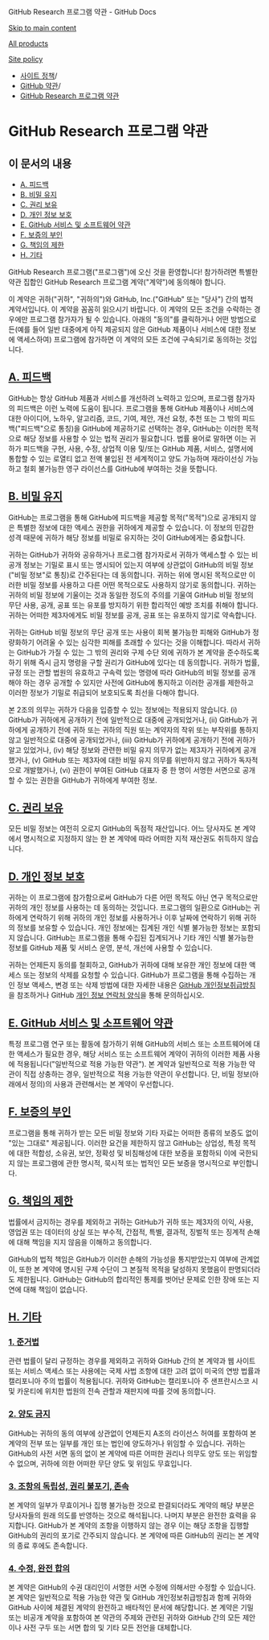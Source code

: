 GitHub Research 프로그램 약관 - GitHub Docs

[Skip to main content](#main-content)

[All products](/ko)

[Site policy](/site-policy)

* [사이트 정책](/ko/site-policy)/
* [GitHub 약관](/ko/site-policy/github-terms)/
* [GitHub Research 프로그램 약관](/ko/site-policy/github-terms/github-research-program-terms)

GitHub Research 프로그램 약관
==========

이 문서의 내용
----------

* [A. 피드백](#a-your-feedback)
* [B. 비밀 유지](#b-confidentiality)
* [C. 권리 보유](#c-reservation-of-rights)
* [D. 개인 정보 보호](#d-privacy)
* [E. GitHub 서비스 및 소프트웨어 약관](#e-github-services-and-software-terms)
* [F. 보증의 부인](#f-disclaimer-of-warranties)
* [G. 책임의 제한](#g-limitation-of-liability)
* [H. 기타](#h-miscellaneous)

GitHub Research 프로그램("프로그램")에 오신 것을 환영합니다! 참가하려면 특별한 약관 집합인 GitHub Research 프로그램 계약("계약")에 동의해야 합니다.

이 계약은 귀하("귀하", "귀하의")와 GitHub, Inc.("GitHub" 또는 "당사") 간의 법적 계약서입니다. 이 계약을 꼼꼼히 읽으시기 바랍니다. 이 계약의 모든 조건을 수락하는 경우에만 프로그램 참가자가 될 수 있습니다. 아래의 "동의"를 클릭하거나 어떤 방법으로든(예를 들어 일반 대중에게 아직 제공되지 않은 GitHub 제품이나 서비스에 대한 정보에 액세스하여) 프로그램에 참가하면 이 계약의 모든 조건에 구속되기로 동의하는 것입니다.

[A. 피드백](#a-your-feedback)
----------

GitHub는 항상 GitHub 제품과 서비스를 개선하려 노력하고 있으며, 프로그램 참가자의 피드백은 이런 노력에 도움이 됩니다. 프로그램을 통해 GitHub 제품이나 서비스에 대한 아이디어, 노하우, 알고리즘, 코드, 기여, 제안, 개선 요청, 추천 또는 그 밖의 피드백("피드백"으로 통칭)을 GitHub에 제공하기로 선택하는 경우, GitHub는 이러한 목적으로 해당 정보를 사용할 수 있는 법적 권리가 필요합니다. 법률 용어로 말하면 이는 귀하가 피드백을 구현, 사용, 수정, 상업적 이용 및/또는 GitHub 제품, 서비스, 설명서에 통합할 수 있는 로열티 없고 전액 불입된 전 세계적이고 양도 가능하며 재라이선싱 가능하고 철회 불가능한 영구 라이선스를 GitHub에 부여하는 것을 뜻합니다.

[B. 비밀 유지](#b-confidentiality)
----------

GitHub는 프로그램을 통해 GitHub에 피드백을 제공할 목적("목적")으로 공개되지 않은 특별한 정보에 대한 액세스 권한을 귀하에게 제공할 수 있습니다. 이 정보의 민감한 성격 때문에 귀하가 해당 정보를 비밀로 유지하는 것이 GitHub에게는 중요합니다.

귀하는 GitHub가 귀하와 공유하거나 프로그램 참가자로서 귀하가 액세스할 수 있는 비공개 정보는 기밀로 표시 또는 명시되어 있는지 여부에 상관없이 GitHub의 비밀 정보("비밀 정보"로 통칭)로 간주된다는 데 동의합니다. 귀하는 위에 명시된 목적으로만 이러한 비밀 정보를 사용하고 다른 어떤 목적으로도 사용하지 않기로 동의합니다. 귀하는 귀하의 비밀 정보에 기울이는 것과 동일한 정도의 주의를 기울여 GitHub 비밀 정보의 무단 사용, 공개, 공표 또는 유포를 방지하기 위한 합리적인 예방 조치를 취해야 합니다. 귀하는 어떠한 제3자에게도 비밀 정보를 공개, 공표 또는 유포하지 않기로 약속합니다.

귀하는 GitHub 비밀 정보의 무단 공개 또는 사용이 회복 불가능한 피해와 GitHub가 정량화하기 어려울 수 있는 심각한 피해를 초래할 수 있다는 것을 이해합니다. 따라서 귀하는 GitHub가 가질 수 있는 그 밖의 권리와 구제 수단 외에 귀하가 본 계약을 준수하도록 하기 위해 즉시 금지 명령을 구할 권리가 GitHub에 있다는 데 동의합니다. 귀하가 법률, 규정 또는 관할 법원의 유효하고 구속력 있는 명령에 따라 GitHub의 비밀 정보를 공개해야 하는 경우 공개할 수 있지만 사전에 GitHub에 통지하고 이러한 공개를 제한하고 이러한 정보가 기밀로 취급되어 보호되도록 최선을 다해야 합니다.

본 2조의 의무는 귀하가 다음을 입증할 수 있는 정보에는 적용되지 않습니다. (i) GitHub가 귀하에게 공개하기 전에 일반적으로 대중에 공개되었거나, (ii) GitHub가 귀하에게 공개하기 전에 귀하 또는 귀하의 직원 또는 계약자의 작위 또는 부작위를 통하지 않고 일반적으로 대중에 공개되었거나, (iii) GitHub가 귀하에게 공개하기 전에 귀하가 알고 있었거나, (iv) 해당 정보와 관련한 비밀 유지 의무가 없는 제3자가 귀하에게 공개했거나, (v) GitHub 또는 제3자에 대한 비밀 유지 의무를 위반하지 않고 귀하가 독자적으로 개발했거나, (vi) 권한이 부여된 GitHub 대표자 중 한 명이 서명한 서면으로 공개할 수 있는 권한을 GitHub가 귀하에게 부여한 정보.

[C. 권리 보유](#c-reservation-of-rights)
----------

모든 비밀 정보는 여전히 오로지 GitHub의 독점적 재산입니다. 어느 당사자도 본 계약에서 명시적으로 지정하지 않는 한 본 계약에 따라 어떠한 지적 재산권도 취득하지 않습니다.

[D. 개인 정보 보호](#d-privacy)
----------

귀하는 이 프로그램에 참가함으로써 GitHub가 다른 어떤 목적도 아닌 연구 목적으로만 귀하의 개인 정보를 사용하는 데 동의하는 것입니다. 프로그램의 일환으로 GitHub는 귀하에게 연락하기 위해 귀하의 개인 정보를 사용하거나 이후 날짜에 연락하기 위해 귀하의 정보를 보유할 수 있습니다. 개인 정보에는 집계된 개인 식별 불가능한 정보는 포함되지 않습니다. GitHub는 프로그램을 통해 수집된 집계되거나 기타 개인 식별 불가능한 정보를 GitHub 제품 및 서비스 운영, 분석, 개선에 사용할 수 있습니다.

귀하는 언제든지 동의를 철회하고, GitHub가 귀하에 대해 보유한 개인 정보에 대한 액세스 또는 정보의 삭제를 요청할 수 있습니다. GitHub가 프로그램을 통해 수집하는 개인 정보 액세스, 변경 또는 삭제 방법에 대한 자세한 내용은 [GitHub 개인정보취급방침](/ko/site-policy/privacy-policies/github-privacy-statement)을 참조하거나 GitHub [개인 정보 연락처 양식](https://github.com/contact/privacy)을 통해 문의하십시오.

[E. GitHub 서비스 및 소프트웨어 약관](#e-github-services-and-software-terms)
----------

특정 프로그램 연구 또는 활동에 참가하기 위해 GitHub의 서비스 또는 소프트웨어에 대한 액세스가 필요한 경우, 해당 서비스 또는 소프트웨어 계약이 귀하의 이러한 제품 사용에 적용됩니다("일반적으로 적용 가능한 약관"). 본 계약과 일반적으로 적용 가능한 약관이 직접 상충하는 경우, 일반적으로 적용 가능한 약관이 우선합니다. 단, 비밀 정보(아래에서 정의)의 사용과 관련해서는 본 계약이 우선합니다.

[F. 보증의 부인](#f-disclaimer-of-warranties)
----------

프로그램을 통해 귀하가 받는 모든 비밀 정보와 기타 자료는 어떠한 종류의 보증도 없이 "있는 그대로" 제공됩니다. 이러한 요건을 제한하지 않고 GitHub는 상업성, 특정 목적에 대한 적합성, 소유권, 보안, 정확성 및 비침해성에 대한 보증을 포함하되 이에 국한되지 않는 프로그램에 관한 명시적, 묵시적 또는 법적인 모든 보증을 명시적으로 부인합니다.

[G. 책임의 제한](#g-limitation-of-liability)
----------

법률에서 금지하는 경우를 제외하고 귀하는 GitHub가 귀하 또는 제3자의 이익, 사용, 영업권 또는 데이터의 상실 또는 부수적, 간접적, 특별, 결과적, 징벌적 또는 징계적 손해에 대해 책임을 지지 않음을 이해하고 동의합니다.

GitHub의 법적 책임은 GitHub가 이러한 손해의 가능성을 통지받았는지 여부에 관계없이, 또한 본 계약에 명시된 구제 수단이 그 본질적 목적을 달성하지 못했음이 판명되더라도 제한됩니다. GitHub는 GitHub의 합리적인 통제를 벗어난 문제로 인한 장애 또는 지연에 대해 책임이 없습니다.

[H. 기타](#h-miscellaneous)
----------

### [1. 준거법](#1-governing-law) ###

관련 법률이 달리 규정하는 경우를 제외하고 귀하와 GitHub 간의 본 계약과 웹 사이트 또는 서비스 액세스 또는 사용에는 국제 사법 조항에 대한 고려 없이 미국의 연방 법률과 캘리포니아 주의 법률이 적용됩니다. 귀하와 GitHub는 캘리포니아 주 샌프란시스코 시 및 카운티에 위치한 법원의 전속 관할과 재판지에 따를 것에 동의합니다.

### [2. 양도 금지](#2-non-assignability) ###

GitHub는 귀하의 동의 여부에 상관없이 언제든지 A조의 라이선스 허여를 포함하여 본 계약의 전부 또는 일부를 개인 또는 법인에 양도하거나 위임할 수 있습니다. 귀하는 GitHub의 사전 서면 동의 없이 본 계약에 따른 어떠한 권리나 의무도 양도 또는 위임할 수 없으며, 귀하에 의한 어떠한 무단 양도 및 위임도 무효입니다.

### [3. 조항의 독립성, 권리 불포기, 존속](#3-severability-no-waiver-and-survival) ###

본 계약의 일부가 무효이거나 집행 불가능한 것으로 판결되더라도 계약의 해당 부분은 당사자들의 원래 의도를 반영하는 것으로 해석됩니다. 나머지 부분은 완전한 효력을 유지합니다. GitHub가 본 계약의 조항을 이행하지 않는 경우 이는 해당 조항을 집행할 GitHub의 권리의 포기로 간주되지 않습니다. 본 계약에 따른 GitHub의 권리는 본 계약의 종료 후에도 존속합니다.

### [4. 수정, 완전 합의](#4-amendments-complete-agreement) ###

본 계약은 GitHub의 수권 대리인이 서명한 서면 수정에 의해서만 수정할 수 있습니다. 본 계약은 일반적으로 적용 가능한 약관 및 GitHub 개인정보취급방침과 함께 귀하와 GitHub 사이에 체결된 계약의 완전하고 배타적인 문서에 해당합니다. 본 계약은 기밀 또는 비공개 계약을 포함하여 본 약관의 주제와 관련된 귀하와 GitHub 간의 모든 제안이나 사전 구두 또는 서면 합의 및 기타 모든 전언을 대체합니다.
